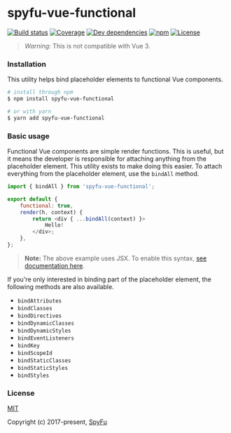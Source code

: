 # spyfu-vue-functional

[![Build status](https://img.shields.io/circleci/project/github/spyfu/spyfu-vue-functional.svg)](https://circleci.com/gh/spyfu/spyfu-vue-functional)
[![Coverage](https://img.shields.io/codecov/c/token/ZnYz3FuhI5/github/spyfu/spyfu-vue-functional.svg)](https://codecov.io/gh/spyfu/spyfu-vue-functional)
[![Dev dependencies](https://img.shields.io/david/dev/spyfu/spyfu-vue-functional.svg)](https://david-dm.org/spyfu/spyfu-vue-functional?type=dev)
[![npm](https://img.shields.io/npm/v/spyfu-vue-functional.svg)](https://www.npmjs.com/package/spyfu-vue-functional)
[![License](https://img.shields.io/badge/license-MIT-blue.svg)](https://github.com/spyfu/spyfu-vue-functional/blob/master/LICENSE)

> *Warning:* This is not compatible with Vue 3.

<a name="installation"></a>
### Installation

This utility helps bind placeholder elements to functional Vue components.

```bash
# install through npm
$ npm install spyfu-vue-functional

# or with yarn
$ yarn add spyfu-vue-functional
```

<a name="basic-usage"></a>
### Basic usage

Functional Vue components are simple render functions. This is useful, but it means the developer is responsible for attaching anything from the placeholder element. This utility exists to make doing this easier. To attach everything from the placeholder element, use the `bindAll` method.

```js
import { bindAll } from 'spyfu-vue-functional';

export default {
    functional: true,
    render(h, context) {
        return <div { ...bindAll(context) }>
            Hello!
        </div>;
    },
};
```

> **Note:** The above example uses JSX. To enable this syntax, [see documentation here](https://github.com/vuejs/babel-plugin-transform-vue-jsx).

If you're only interested in binding part of the placeholder element, the following methods are also available.

- `bindAttributes`
- `bindClasses`
- `bindDirectives`
- `bindDynamicClasses`
- `bindDynamicStyles`
- `bindEventListeners`
- `bindKey`
- `bindScopeId`
- `bindStaticClasses`
- `bindStaticStyles`
- `bindStyles`

### License

[MIT](https://github.com/spyfu/spyfu-vuex-helpers/blob/master/LICENSE)

Copyright (c) 2017-present, [SpyFu](https://spyfu.com)
